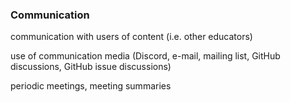 ### Communication

communication with users of content (i.e. other educators)

use of communication media (Discord, e-mail, mailing list, GitHub discussions, GitHub issue discussions)

periodic meetings, meeting summaries
